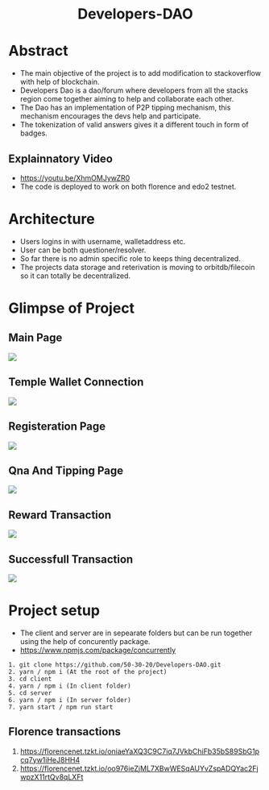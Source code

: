 <h1 align="center">Developers-DAO</h1>

# Abstract
* The main objective of the project is to add modification to stackoverflow with help of blockchain. 
* Developers Dao is a dao/forum where developers from all the stacks region come together aiming to help and collaborate each other. 
* The Dao has an implementation of P2P tipping mechanism, this mechanism encourages the devs help and participate.
* The tokenization of valid answers gives it a different touch in form of badges. 

## Explainnatory Video
* https://youtu.be/XhmOMJywZR0
* The code is deployed to work on both florence and edo2 testnet.

# Architecture
* Users logins in with username, walletaddress etc.
* User can be both questioner/resolver.
* So far there is no admin specific role to keeps thing decentralized.
* The projects data storage and reterivation is moving to orbitdb/filecoin so it can totally be decentralized.

# Glimpse of Project
## Main Page
<img src="https://i.ibb.co/6FnMvDG/Main-PTezos.png" /><br/>

## Temple Wallet Connection
<img src="https://i.ibb.co/TLx0Pxh/Con-Wallet-Tezos.png" /><br/>

## Registeration Page
<img src="https://i.ibb.co/SJtQrs1/register-Tezos.png" /><br/>

## Qna And Tipping Page
<img src="https://i.ibb.co/Z6KR0zM/Que-Ans-Tezos.png" /><br/>

## Reward Transaction
<img src="https://i.ibb.co/S3Hk1qd/send-MTezos.png" /><br/>

## Successfull Transaction
<img src="https://i.ibb.co/WtJmXgd/Whats-App-Image-2021-08-22-at-03-50-42.jpg" /><br/>

# Project setup
* The client and server are in sepearate folders but can be run together using the help of concurently package.
* https://www.npmjs.com/package/concurrently

```
1. git clone https://github.com/50-30-20/Developers-DAO.git
2. yarn / npm i (At the root of the project)
3. cd client 
4. yarn / npm i (In client folder)
5. cd server 
6. yarn / npm i (In server folder)
7. yarn start / npm run start
```

## Florence transactions
1. https://florencenet.tzkt.io/oniaeYaXQ3C9C7iq7JVkbChiFb35bS89SbG1pcq7yw1iHeJ8HH4
2. https://florencenet.tzkt.io/oo976ieZjML7XBwWESqAUYvZspADQYac2FjwpzX11rtQv8qLXFt

